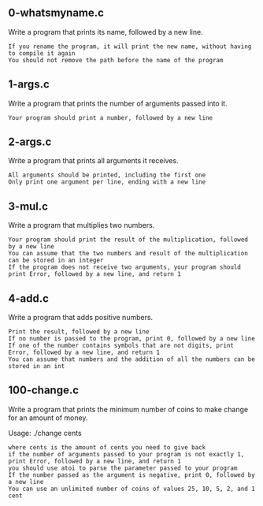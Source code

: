 ## 0-whatsmyname.c

Write a program that prints its name, followed by a new line.

    If you rename the program, it will print the new name, without having to compile it again
    You should not remove the path before the name of the program

## 1-args.c

Write a program that prints the number of arguments passed into it.

    Your program should print a number, followed by a new line

## 2-args.c

Write a program that prints all arguments it receives.

    All arguments should be printed, including the first one
    Only print one argument per line, ending with a new line

## 3-mul.c

Write a program that multiplies two numbers.

    Your program should print the result of the multiplication, followed by a new line
    You can assume that the two numbers and result of the multiplication can be stored in an integer
    If the program does not receive two arguments, your program should print Error, followed by a new line, and return 1

## 4-add.c

Write a program that adds positive numbers.

    Print the result, followed by a new line
    If no number is passed to the program, print 0, followed by a new line
    If one of the number contains symbols that are not digits, print Error, followed by a new line, and return 1
    You can assume that numbers and the addition of all the numbers can be stored in an int

## 100-change.c

Write a program that prints the minimum number of coins to make change for an amount of money.

Usage: ./change cents

    where cents is the amount of cents you need to give back
    if the number of arguments passed to your program is not exactly 1, print Error, followed by a new line, and return 1
    you should use atoi to parse the parameter passed to your program
    If the number passed as the argument is negative, print 0, followed by a new line
    You can use an unlimited number of coins of values 25, 10, 5, 2, and 1 cent

